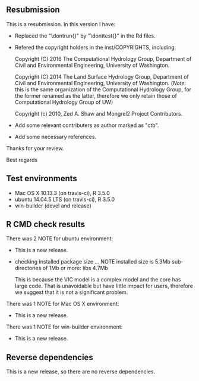 ## Resubmission
This is a resubmission. In this version I have:

* Replaced the "\dontrun{}" by "\donttest{}" in the Rd files.

* Refered the copyright holders in the inst/COPYRIGHTS, including:
  
  Copyright (C) 2016 The Computational Hydrology Group, Department of 
  Civil and Environmental Engineering, University of Washington.
  
  Copyright (C) 2014 The Land Surface Hydrology Group, Department of
  Civil and Environmental Engineering, University of Washington.
  (*Note*: this is the same organization of the Computational Hydrology
  Group, for the former renamed as the latter, therefore we only retain
  those of Computational Hydrology Group of UW)
  
  Copyright (c) 2010, Zed A. Shaw and Mongrel2 Project Contributors.
  
* Add some relevant contributers as author marked as "ctb".
  
* Add some necessary references.

Thanks for your review.

Best regards

## Test environments
* Mac OS X 10.13.3 (on travis-ci), R 3.5.0
* ubuntu 14.04.5 LTS (on travis-ci), R 3.5.0
* win-builder (devel and release)

## R CMD check results

There was 2 NOTE for ubuntu environment:

* This is a new release.

* checking installed package size ... NOTE
  installed size is  5.3Mb
  sub-directories of 1Mb or more:
    libs   4.7Mb

  This is because the VIC model is a complex model and the core has large code. 
  That is unavoidable but have little impact for users, therefore we suggest that
  it is not a significant problem.

There was 1 NOTE for Mac OS X environment:

* This is a new release.

There was 1 NOTE for win-builder environment:

* This is a new release.

  
## Reverse dependencies

This is a new release, so there are no reverse dependencies.
